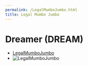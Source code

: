 ```yaml
---
permalink: /LegalMumboJumbo.html
title: Legal Mumbo Jumbo
---
```


<!--
LegalMumboJumbo.md v1.0.3.0
Dreamer (DREAM)
created: 01 Feb 2022
updated: 07 Mar 2022
-->

# Dreamer (DREAM)

* [LegalMumboJumbo](/LegalMumboJumbo/License.htm)
* ![LegalMumboJumbo](/LegalMumboJumbo/FORUM-01.png)
<!-- * ![LegalMumboJumbo](/LegalMumboJumbo/Forum-Beale-explicit-permission) -->

<!-- this file CC BY-NC-ND 3.0 Unported by zer0Kerbal-->

